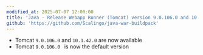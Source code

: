 ```yaml
---
modified_at: 2025-07-07 12:00:00
title: 'Java - Release Webapp Runner (Tomcat) version 9.0.106.0 and 10.1.42.0'
github: 'https://github.com/Scalingo/java-war-buildpack'
---
```


- Tomcat `9.0.106.0` and `10.1.42.0` are now available
- Tomcat `9.0.106.0 ` is now the default version
